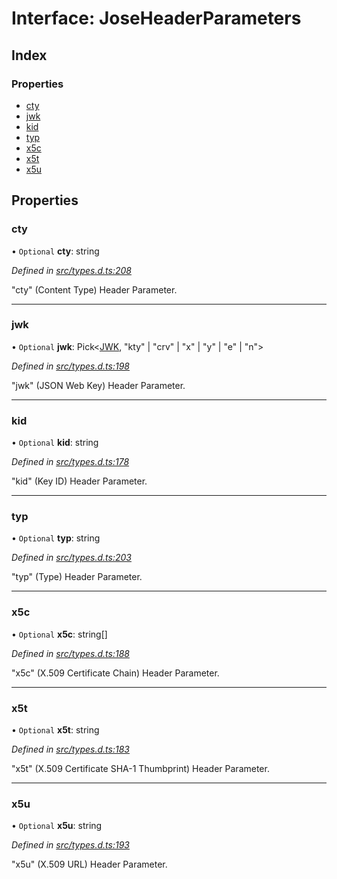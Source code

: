 # Interface: JoseHeaderParameters

## Index

### Properties

* [cty](_types_d_.joseheaderparameters.md#cty)
* [jwk](_types_d_.joseheaderparameters.md#jwk)
* [kid](_types_d_.joseheaderparameters.md#kid)
* [typ](_types_d_.joseheaderparameters.md#typ)
* [x5c](_types_d_.joseheaderparameters.md#x5c)
* [x5t](_types_d_.joseheaderparameters.md#x5t)
* [x5u](_types_d_.joseheaderparameters.md#x5u)

## Properties

### cty

• `Optional` **cty**: string

*Defined in [src/types.d.ts:208](https://github.com/panva/jose/blob/v3.5.0/src/types.d.ts#L208)*

"cty" (Content Type) Header Parameter.

___

### jwk

• `Optional` **jwk**: Pick\<[JWK](_types_d_.jwk.md), \"kty\" \| \"crv\" \| \"x\" \| \"y\" \| \"e\" \| \"n\">

*Defined in [src/types.d.ts:198](https://github.com/panva/jose/blob/v3.5.0/src/types.d.ts#L198)*

"jwk" (JSON Web Key) Header Parameter.

___

### kid

• `Optional` **kid**: string

*Defined in [src/types.d.ts:178](https://github.com/panva/jose/blob/v3.5.0/src/types.d.ts#L178)*

"kid" (Key ID) Header Parameter.

___

### typ

• `Optional` **typ**: string

*Defined in [src/types.d.ts:203](https://github.com/panva/jose/blob/v3.5.0/src/types.d.ts#L203)*

"typ" (Type) Header Parameter.

___

### x5c

• `Optional` **x5c**: string[]

*Defined in [src/types.d.ts:188](https://github.com/panva/jose/blob/v3.5.0/src/types.d.ts#L188)*

"x5c" (X.509 Certificate Chain) Header Parameter.

___

### x5t

• `Optional` **x5t**: string

*Defined in [src/types.d.ts:183](https://github.com/panva/jose/blob/v3.5.0/src/types.d.ts#L183)*

"x5t" (X.509 Certificate SHA-1 Thumbprint) Header Parameter.

___

### x5u

• `Optional` **x5u**: string

*Defined in [src/types.d.ts:193](https://github.com/panva/jose/blob/v3.5.0/src/types.d.ts#L193)*

"x5u" (X.509 URL) Header Parameter.
